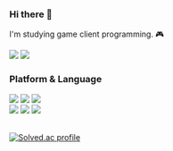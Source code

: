 <!--
**JUNYEOL-GONG/JUNYEOL-GONG** is a ✨ _special_ ✨ repository because its `README.md` (this file) appears on your GitHub profile.

Here are some ideas to get you started:

- 🔭 I’m currently working on ...
- 🌱 I’m currently learning ...
- 👯 I’m looking to collaborate on ...
- 🤔 I’m looking for help with ...
- 💬 Ask me about ...
- 📫 How to reach me: ...
- 😄 Pronouns: ...
- ⚡ Fun fact: ...
-->

### Hi there 👋
I'm studying game client programming. 🎮

<a href="https://joonyle99.github.io"><img src="https://img.shields.io/badge/Tech Blog-222222?style=flat-square&logo=github&logoColor=ffffff"/></a>
<a href="mailto:gongjunyeol@gmail.com"><img src="https://img.shields.io/badge/Gmail-EA4335?style=flat-square&logo=gmail&logoColor=ffffff"/></a>

### Platform & Language
<img src="https://img.shields.io/badge/Visual Studio-5C2D91?style=flat-square&logo=visualstudio&logoColor=ffffff"/> <img src="https://img.shields.io/badge/VS Code-007ACC?style=flat-square&logo=visualstudiocode&logoColor=#ffffff"/> <img src="https://img.shields.io/badge/Unity-000000?style=flat-square&logo=unity&logoColor=ffffff"/>
<br>
<img src="https://img.shields.io/badge/CPlusPlus-00599C?style=flat-square&logo=cplusplus&logoColor=ffffff"/> <img src="https://img.shields.io/badge/CSharp-239120?style=flat-square&logo=csharp&logoColor=ffffff"/> <img src="https://img.shields.io/badge/Resharper-000000?style=flat-square&logo=resharper&logoColor=ffffff"/>
<br>
<br>

<!-- 백준 티어 표시
[![Solved.ac tier](http://mazassumnida.wtf/api/generate_badge?boj=da42)](https://solved.ac/da42) -->
[![Solved.ac profile](http://mazassumnida.wtf/api/v2/generate_badge?boj=da42)](https://solved.ac/da42)
<br>
